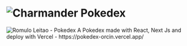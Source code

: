 # <img class="emojidex-emoji" src="https://cdn.emojidex.com/emoji/xhdpi/Charmander.png" emoji-code="Charmander" alt="Charmander" /> Pokedex
<img src="https://img.shields.io/badge/RomuloLeitao-Pokedex-yellow.svg" alt="Romulo Leitao - Pokedex">
A Pokedex made with React, Next Js and deploy with Vercel - https://pokedex-orcin.vercel.app/
